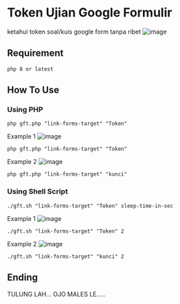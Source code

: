 # Token Ujian Google Formulir
ketahui token soal/kuis google form tanpa ribet
![image](https://user-images.githubusercontent.com/64795908/231537695-6df2d815-012b-4f7c-b214-6e9bec407dc2.png)

## Requirement
```
php 8 or latest
```

## How To Use
### Using PHP
```
php gft.php "link-forms-target" "Token"
```

Example 1
![image](https://user-images.githubusercontent.com/64795908/231539480-0daddc07-bb45-4bdf-aa81-dba016b71154.png)
```
php gft.php "link-forms-target" "Token"
```

Example 2
![image](https://user-images.githubusercontent.com/64795908/231539817-98b6cf02-bc9e-4b8d-8dd2-ae9e61b67abb.png)
```
php gft.php "link-forms-target" "kunci"
```

### Using Shell Script
```
./gft.sh "link-forms-target" "Token" sleep-time-in-sec
```

Example 1
![image](https://user-images.githubusercontent.com/64795908/231539480-0daddc07-bb45-4bdf-aa81-dba016b71154.png)
```
./gft.sh "link-forms-target" "Token" 2
```

Example 2
![image](https://user-images.githubusercontent.com/64795908/231539817-98b6cf02-bc9e-4b8d-8dd2-ae9e61b67abb.png)
```
./gft.sh "link-forms-target" "kunci" 2
```

## Ending
TULUNG LAH... OJO MALES LE.....
